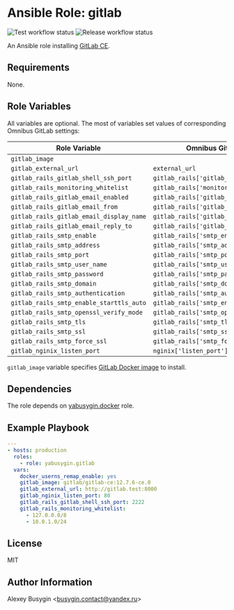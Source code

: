 Ansible Role: gitlab
====================

![Test workflow status](https://github.com/yabusygin/ansible-role-gitlab/workflows/test/badge.svg)
![Release workflow status](https://github.com/yabusygin/ansible-role-docker/workflows/release/badge.svg)

An Ansible role installing [GitLab CE][GitLab].

[GitLab]: https://docs.gitlab.com/ce/README.html

Requirements
------------

None.

Role Variables
--------------

All variables are optional. The most of variables set values of corresponding
Omnibus GitLab settings:

| Role Variable                            | Omnibus GitLab setting                      | Default Value               |
| ---------------------------------------- | ------------------------------------------- | --------------------------- |
| `gitlab_image`                           |                                             | `gitlab/gitlab-ce`          |
| `gitlab_external_url`                    | `external_url`                              | `http://gitlab.example.com` |
| `gitlab_rails_gitlab_shell_ssh_port`     | `gitlab_rails['gitlab_shell_ssh_port']`     | `22022`                     |
| `gitlab_rails_monitoring_whitelist`      | `gitlab_rails['monitoring_whitelist']`      |                             |
| `gitlab_rails_gitlab_email_enabled`      | `gitlab_rails['gitlab_email_enabled']`      |                             |
| `gitlab_rails_gitlab_email_from`         | `gitlab_rails['gitlab_email_from']`         |                             |
| `gitlab_rails_gitlab_email_display_name` | `gitlab_rails['gitlab_email_display_name']` |                             |
| `gitlab_rails_gitlab_email_reply_to`     | `gitlab_rails['gitlab_email_reply_to']`     |                             |
| `gitlab_rails_smtp_enable`               | `gitlab_rails['smtp_enable']`               |                             |
| `gitlab_rails_smtp_address`              | `gitlab_rails['smtp_address']`              |                             |
| `gitlab_rails_smtp_port`                 | `gitlab_rails['smtp_port']`                 |                             |
| `gitlab_rails_smtp_user_name`            | `gitlab_rails['smtp_user_name']`            |                             |
| `gitlab_rails_smtp_password`             | `gitlab_rails['smtp_password']`             |                             |
| `gitlab_rails_smtp_domain`               | `gitlab_rails['smtp_domain']`               |                             |
| `gitlab_rails_smtp_authentication`       | `gitlab_rails['smtp_authentication']`       |                             |
| `gitlab_rails_smtp_enable_starttls_auto` | `gitlab_rails['smtp_enable_starttls_auto']` |                             |
| `gitlab_rails_smtp_openssl_verify_mode`  | `gitlab_rails['smtp_openssl_verify_mode']`  |                             |
| `gitlab_rails_smtp_tls`                  | `gitlab_rails['smtp_tls']`                  |                             |
| `gitlab_rails_smtp_ssl`                  | `gitlab_rails['smtp_ssl']`                  |                             |
| `gitlab_rails_smtp_force_ssl`            | `gitlab_rails['smtp_force_ssl']`            |                             |
| `gitlab_nginix_listen_port`              | `nginix['listen_port']`                     |                             |

`gitlab_image` variable specifies [GitLab Docker image][gitlab/gitlab-ce]
to install.

[gitlab/gitlab-ce]: https://hub.docker.com/r/gitlab/gitlab-ce

Dependencies
------------

The role depends on [yabusygin.docker][Docker Role] role.

[Docker Role]: https://galaxy.ansible.com/yabusygin/docker

Example Playbook
----------------

```yaml
---
- hosts: production
  roles:
    - role: yabusygin.gitlab
  vars:
    docker_userns_remap_enable: yes
    gitlab_image: gitlab/gitlab-ce:12.7.6-ce.0
    gitlab_external_url: http://gitlab.test:8000
    gitlab_nginix_listen_port: 80
    gitlab_rails_gitlab_shell_ssh_port: 2222
    gitlab_rails_monitoring_whitelist:
      - 127.0.0.0/8
      - 10.0.1.0/24
```

License
-------

MIT

Author Information
------------------

Alexey Busygin \<busygin.contact@yandex.ru\>
